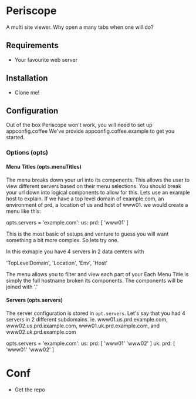 # Periscope

A multi site viewer.  Why open a many tabs when one will do?

## Requirements

 * Your favourite web server

## Installation

 * Clone me!
 
## Configuration

 Out of the box Periscope won't work, you will need to set up appconfig.coffee
 We've provide appconfig.coffee.example to get you started.

### Options (opts)

#### Menu Titles (opts.menuTitles)

The menu breaks down your url into its compenents. This allows the user to view different servers based on their menu selections. You should break your url down into logical components to allow for this. Lets use an example host to explain. If we have a top level domain of example.com, an environment of prd, a location of us and host of www01. we would create a menu like this:
  
opts.servers =
    'example.com':
        us:
            prd: [
                'www01'
            ]

This is the most basic of setups and venture to guess you will want something a bit more complex. So lets try one.

In this exmaple you have 4 servers in 2 data centers with 
  
  'TopLevelDomain', 'Location', 'Env', 'Host'
  
  The menu allows you to filter and view each part of your Each Menu Title is simply the full hostname broken its components.  The components will be joined with '.'

#### Servers (opts.servers)

The server configuration is stored in `opt.servers`.  Let's say that you had 4 servers in 2 different subdomains.
  ie. www01.us.prd.example.com, www02.us.prd.example.com, www01.uk.prd.example.com, and www02.uk.prd.example.com
  
opts.servers =
    'example.com':
        us:
            prd: [
                'www01'
                'www02'
            ]
        uk:
            prd: [
                'www01'
                'www02'
            ]

# Conf
- Get the repo
